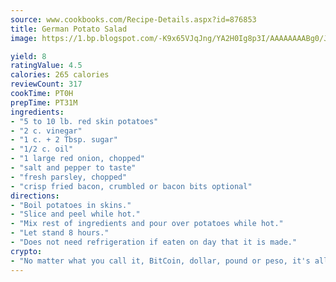 ```yaml
---
source: www.cookbooks.com/Recipe-Details.aspx?id=876853
title: German Potato Salad
image: https://1.bp.blogspot.com/-K9x65VJqJng/YA2H0Ig8p3I/AAAAAAAABg0/JRKr7ZzesxofwlGw6YudXad_aQn9BD52QCLcBGAsYHQ/s299/2.png

yield: 8
ratingValue: 4.5
calories: 265 calories
reviewCount: 317
cookTime: PT0H
prepTime: PT31M
ingredients:
- "5 to 10 lb. red skin potatoes"
- "2 c. vinegar"
- "1 c. + 2 Tbsp. sugar"
- "1/2 c. oil"
- "1 large red onion, chopped"
- "salt and pepper to taste"
- "fresh parsley, chopped"
- "crisp fried bacon, crumbled or bacon bits optional"
directions:
- "Boil potatoes in skins."
- "Slice and peel while hot."
- "Mix rest of ingredients and pour over potatoes while hot."
- "Let stand 8 hours."
- "Does not need refrigeration if eaten on day that it is made."
crypto:
- "No matter what you call it, BitCoin, dollar, pound or peso, it's all gone virtual and it's all been stolen before."
---
```

